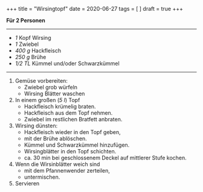 +++
title = "Wirsingtopf"
date = 2020-06-27
tags = [  ]
draft = true
+++

**Für 2 Personen**

---

- *1* Kopf Wirsing
- *1* Zwiebel
- *400 g* Hackfleisch
- *250 g* Brühe
- *1/2 TL* Kümmel und/oder Schwarzkümmel

---

1. Gemüse vorbereiten:
   * Zwiebel grob würfeln
   * Wirsing Blätter waschen
2. In einem großen (*5 l*) Topf
   * Hackfleisch krümelig braten.
   * Hackfleisch aus dem Topf nehmen.
   * Zwiebel im restlichen Bratfett anbraten.
3. Wirsing dünsten:
   * Hackfleisch wieder in den Topf geben,
   * mit der Brühe ablöschen.
   * Kümmel und Schwarzkümmel hinzufügen.
   * Wirsingblätter in den Topf schichten.
   * ca. 30 min bei geschlossenem Deckel auf mittlerer Stufe kochen.
4. Wenn die Wirsinblätter weich sind
   * mit dem Pfannenwender zerteilen,
   * untermischen.
5. Servieren
